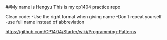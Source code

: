 ##My name is Hengyu
This is my cp1404 practice repo

Clean code:
-Use the right format when giving name
-Don't repeat yourself
-use full name instead of abbreviation

https://github.com/CP1404/Starter/wiki/Programming-Patterns

